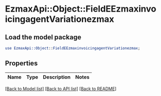 # EzmaxApi::Object::FieldEEzmaxinvoicingagentVariationezmax

## Load the model package
```perl
use EzmaxApi::Object::FieldEEzmaxinvoicingagentVariationezmax;
```

## Properties
Name | Type | Description | Notes
------------ | ------------- | ------------- | -------------

[[Back to Model list]](../README.md#documentation-for-models) [[Back to API list]](../README.md#documentation-for-api-endpoints) [[Back to README]](../README.md)


